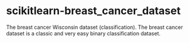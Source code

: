 # scikitlearn-breast_cancer_dataset
The breast cancer Wisconsin dataset (classification). The breast cancer dataset is a classic and very easy binary classification dataset.
